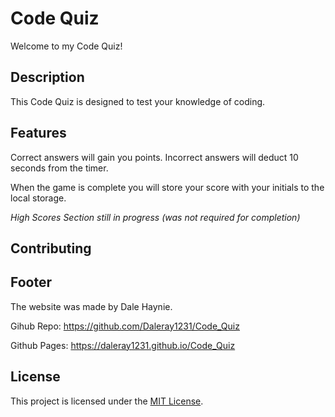 # Code Quiz
Welcome to my Code Quiz!

## Description
This Code Quiz is designed to test your knowledge of coding. 

## Features
Correct answers will gain you points. Incorrect answers will deduct 10 seconds from the timer.

When the game is complete you will store your score with your initials to the local storage.

*High Scores Section still in progress (was not required for completion)*

## Contributing

## Footer

The website was made by Dale Haynie.

Gihub Repo: https://github.com/Daleray1231/Code_Quiz

Github Pages: https://daleray1231.github.io/Code_Quiz 

## License

This project is licensed under the [MIT License](LICENSE).